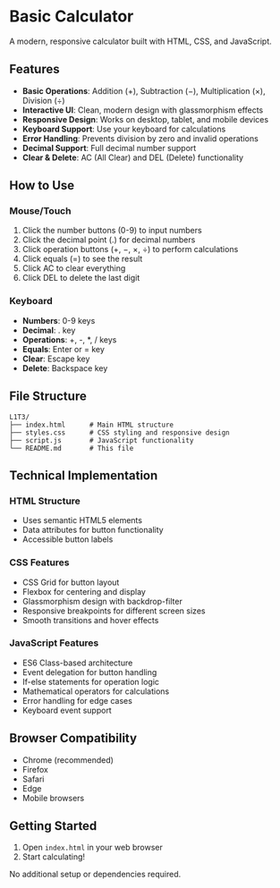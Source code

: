 # Basic Calculator

A modern, responsive calculator built with HTML, CSS, and JavaScript.

## Features

- **Basic Operations**: Addition (+), Subtraction (−), Multiplication (×), Division (÷)
- **Interactive UI**: Clean, modern design with glassmorphism effects
- **Responsive Design**: Works on desktop, tablet, and mobile devices
- **Keyboard Support**: Use your keyboard for calculations
- **Error Handling**: Prevents division by zero and invalid operations
- **Decimal Support**: Full decimal number support
- **Clear & Delete**: AC (All Clear) and DEL (Delete) functionality

## How to Use

### Mouse/Touch
1. Click the number buttons (0-9) to input numbers
2. Click the decimal point (.) for decimal numbers
3. Click operation buttons (+, −, ×, ÷) to perform calculations
4. Click equals (=) to see the result
5. Click AC to clear everything
6. Click DEL to delete the last digit

### Keyboard
- **Numbers**: 0-9 keys
- **Decimal**: . key
- **Operations**: +, -, *, / keys
- **Equals**: Enter or = key
- **Clear**: Escape key
- **Delete**: Backspace key

## File Structure

```
L1T3/
├── index.html      # Main HTML structure
├── styles.css      # CSS styling and responsive design
├── script.js       # JavaScript functionality
└── README.md       # This file
```

## Technical Implementation

### HTML Structure
- Uses semantic HTML5 elements
- Data attributes for button functionality
- Accessible button labels

### CSS Features
- CSS Grid for button layout
- Flexbox for centering and display
- Glassmorphism design with backdrop-filter
- Responsive breakpoints for different screen sizes
- Smooth transitions and hover effects

### JavaScript Features
- ES6 Class-based architecture
- Event delegation for button handling
- If-else statements for operation logic
- Mathematical operators for calculations
- Error handling for edge cases
- Keyboard event support

## Browser Compatibility

- Chrome (recommended)
- Firefox
- Safari
- Edge
- Mobile browsers

## Getting Started

1. Open `index.html` in your web browser
2. Start calculating!

No additional setup or dependencies required. 